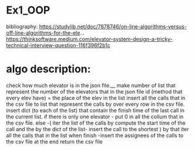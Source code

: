 # Ex1_OOP
  bibliography:
  https://studylib.net/doc/7878746/on-line-algorithms-versus-off-line-algorithms-for-the-ele...
  https://thinksoftware.medium.com/elevator-system-design-a-tricky-technical-interview-question-116f396f2b1c
  
# algo description:
  check how much elevator is in the json file.__
  make number of list that represent the number of the elevators that in the json file
  id (method that every elev have) = the place of the elev in the list 
  insert all the calls that in the csv file to list that represent the calls by over every row in the csv file.
  insert dict (to each of the list) that contain the finish time of the last call in the current list.
  if there is only one elevator - put 0 in all the collum that in the csv file.
  else -( iter the list of the calls by compute the start time of the call and the by the dict of the list- insert the call to the shortest )
  by that iter all the calls that in the list
  when finish -insert the assignees of the calls to the csv file 
  at the end return the csv file
  

  
